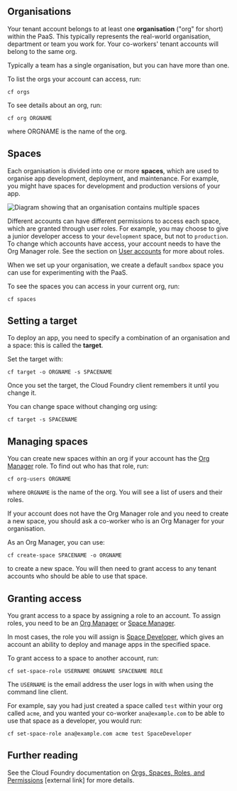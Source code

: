 ## Organisations

Your tenant account belongs to at least one **organisation** ("org" for short) within the PaaS. This typically represents the real-world organisation, department or team you work for. Your co-workers' tenant accounts will belong to the same org. 

Typically a team has a single organisation, but you can have more than one.

To list the orgs your account can access, run:

``cf orgs``

To see details about an org, run:

``cf org ORGNAME``

where ORGNAME is the name of the org.

## Spaces

Each organisation is divided into one or more **spaces**, which are used to organise app development, deployment, and maintenance. For example, you might have spaces for development and production versions of your app.

![Diagram showing that an organisation contains multiple spaces](/img/org-spaces.png)

Different accounts can have different permissions to access each space, which are granted through user roles. For example, you may choose to give a junior developer access to your ``development`` space, but not to ``production``. To change which accounts have access, your account needs to have the Org Manager role. See the section on [User accounts](/managing_users/user_accounts) for more about roles.

When we set up your organisation, we create a default `sandbox` space you can use for experimenting with the PaaS.

To see the spaces you can access in your current org, run:

``cf spaces``

## Setting a target

To deploy an app, you need to specify a combination of an organisation and a space: this is called the **target**.

Set the target with:

``cf target -o ORGNAME -s SPACENAME``

Once you set the target, the Cloud Foundry client remembers it until you change it.

You can change space without changing org using:

``cf target -s SPACENAME``

## Managing spaces

You can create new spaces within an org if your account has the [Org Manager](/managing_users/user_accounts#org-manager) role. To find out who has that role, run:

``cf org-users ORGNAME``

where `ORGNAME` is the name of the org. You will see a list of users and their roles.

If your account does not have the Org Manager role and you need to create a new space, you should ask a co-worker who is an Org Manager for your organisation.

As an Org Manager, you can use:

``cf create-space SPACENAME -o ORGNAME`` 

to create a new space. You will then need to grant access to any tenant accounts who should be able to use that space.

## Granting access

You grant access to a space by assigning a role to an account. To assign roles, you need to be an [Org Manager](/managing_users/user_accounts#org-manager) or [Space Manager](/managing_users/user_accounts#space-manager).

In most cases, the role you will assign is [Space Developer](/managing_users/user_accounts#space-developer), which gives an account an ability to deploy and manage apps in the specified space.

To grant access to a space to another account, run:

``cf set-space-role USERNAME ORGNAME SPACENAME ROLE``

The ``USERNAME`` is the email address the user logs in with when using the command line client.

For example, say you had just created a space called ``test`` within your org called ``acme``, and you wanted your co-worker ``ana@example.com`` to be able to use that space as a developer, you would run:

``cf set-space-role ana@example.com acme test SpaceDeveloper``


## Further reading

See the Cloud Foundry documentation on [Orgs, Spaces, Roles, and Permissions](https://docs.cloudfoundry.org/concepts/roles.html) [external link] for more details.
